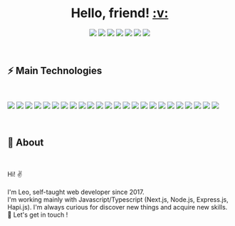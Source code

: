 <h1 align="center">
  Hello, friend!
  <a href="#">:v:</a>
</h1>

<p align="center">   
  <a href="mailto:leogrambert@protonmail.com" target="_blank"><img src="https://img.shields.io/badge/-Email-0D1117?style=for-the-badge&logo=gmail&logoColor=F0DB4F"></a>
  <a href="https://linkedin.com/in/leogrambert" target="_blank"><img src="https://img.shields.io/badge/-LinkedIn-0D1117?style=for-the-badge&logo=linkedin&logoColor=F0DB4F"></a>
  <a href="https://gitlab.com/leohardloop" target="_blank"><img src="https://img.shields.io/badge/-gitlab-0D1117?style=for-the-badge&logo=gitlab&logoColor=F0DB4F"></a> 
  <a href="https://www.leogrambert.fr" target="_blank"><img src="https://img.shields.io/badge/-website-0D1117?style=for-the-badge&logo=website&logoColor=F0DB4F"></a> 
  <a href="https://medium.com/@leogbrt" target="_blank"><img src="https://img.shields.io/badge/-medium-0D1117?style=for-the-badge&logo=medium&logoColor=F0DB4F"></a> 
  <a href="https://open.spotify.com/playlist/5Y1X4MgUbtWG9zQRQkp1aH?si=313129e7bf934b9e" target="_blank"><img src="https://img.shields.io/badge/spotify-0D1117?style=for-the-badge&logo=spotify&logoColor=F0DB4F"></a>
  <a href="https://t.me/LeoGrambert" target="_blank"><img src="https://img.shields.io/badge/telegram-0D1117?style=for-the-badge&logo=telegram&logoColor=F0DB4F"></a>
</p>


<br/>

<h2>⚡ Main Technologies</h2>

<br/>

<p>
  <a href="#"><img src="https://img.shields.io/badge/-JavaScript-0D1117?style=flat-square&logo=javascript&logoColor=F0DB4F"></a>
  <a href="#"><img src="https://img.shields.io/badge/-TypeScript-0D1117?style=flat-square&logo=typescript&logoColor=F0DB4F"></a>
  <a href="#"><img src="https://img.shields.io/badge/-HTML5-0D1117?style=flat-square&logo=html5&logoColor=F0DB4F"></a>
  <a href="#"><img src="https://img.shields.io/badge/-CSS3-0D1117?style=flat-square&logo=css3&logoColor=F0DB4F"></a>
  <a href="#"><img src="https://img.shields.io/badge/-Tailwindcss-0D1117?style=flat-square&logo=Tailwindcss&logoColor=F0DB4F"></a>
  <a href="#"><img src="https://img.shields.io/badge/-React-0D1117?style=flat-square&logo=react&logoColor=F0DB4F"></a>
  <a href="#"><img src="https://img.shields.io/badge/Vercel%20-%230D1117.svg?style=flat-square&logo=vercel&logoColor=F0DB4F"></a>
  <a href="#"><img src="https://img.shields.io/badge/-Vue.js-0D1117?style=flat-square&logo=vue&logoColor=F0DB4F"></a>
  <a href="#"><img src="https://img.shields.io/badge/-Node.js-0D1117?style=flat-square&logo=Node.js&logoColor=F0DB4F"></a>
  <a href="#"><img src="https://img.shields.io/badge/-Express.js-0D1117?style=flat-square&logo=Express&logoColor=F0DB4F"></a>
  <a href="#"><img src="https://img.shields.io/badge/-Hapi.js-0D1117?style=flat-square&logo=Hapijs&logoColor=F0DB4F"></a>
  <a href="#"><img src="https://img.shields.io/badge/-solidity-0D1117?style=flat-square&logo=solidity&logoColor=F0DB4F"></a>
  <a href="#"><img src="https://img.shields.io/badge/-web%203-0D1117?style=flat-square&logo=web%203&logoColor=F0DB4F"></a>
  <a href="#"><img src="https://img.shields.io/badge/-ethereum-0D1117?style=flat-square&logo=ethereum&logoColor=F0DB4F"></a>
  <a href="#"><img src="https://img.shields.io/badge/-smart%20contract-0D1117?style=flat-square&logo=smart%20contract&logoColor=F0DB4F"></a>
  <a href="#"><img src="https://img.shields.io/badge/-blockchain-0D1117?style=flat-square&logo=blockchain&logoColor=F0DB4F"></a>
  <a href="#"><img src="https://img.shields.io/badge/-Puppeteer-0D1117?style=flat-square&logo=Puppeteer&logoColor=F0DB4F"></a>
  <a href="#"><img src="https://img.shields.io/badge/Bash%20-%230D1117.svg?style=flat-square&logo=gnu-bash&logoColor=F0DB4F"></a>
  <a href="#"><img src="https://img.shields.io/badge/-Git-0D1117?style=flat-square&logo=git&logoColor=F0DB4F"></a>
  <a href="#"><img src="https://img.shields.io/badge/Markdown-%230D1117.svg?style=flat-square&logo=markdown&logoColor=F0DB4F"></a>
  <a href="#"><img src="https://img.shields.io/badge/-MySQL-0D1117?style=flat-square&logo=mysql&logoColor=F0DB4F"></a>
  <a href="#"><img src="https://img.shields.io/badge/-Docker-0D1117?style=flat-square&logo=docker&logoColor=F0DB4F"></a>
  <a href="#"><img src="https://img.shields.io/badge/-Linux-0D1117?style=flat-square&logo=linux&logoColor=F0DB4F"></a>
  <a href="#"><img src="https://img.shields.io/badge/-Raspberry%20Pi-0D1117?style=flat-square&logo=Raspberry-Pi&logoColor=F0DB4F"></a>
</p>

<br/>

<h2>📜 About </h2>

<br/>

<p>
  Hi! ✌️<br /><br />
  I'm Leo, self-taught web developer since 2017.<br />
  I'm working mainly with Javascript/Typescript (Next.js, Node.js, Express.js, Hapi.js). I'm always curious for discover new things and acquire new skills.<br />
  💬 Let's get in touch !<br/> <br />
</p>

<!--
**LeoGrambert/LeoGrambert** is a _special_ ✨ repository because its `README.md` (this file) appears on your GitHub profile.

Here are some ideas to get you started:

-  I’m currently working on ...
-  I’m currently learning ...
- 👯 I’m looking to collaborate on ...
- 🤔 I’m looking for help with ...
-  Ask me about ...
- 📫 How to reach me: ...
- 😄 Pronouns: ...
-  Fun fact: ...
-->
